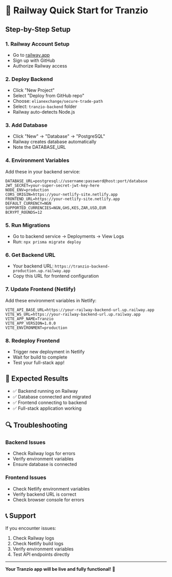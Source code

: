 # 🚀 Railway Quick Start for Tranzio

## Step-by-Step Setup

### 1. Railway Account Setup
- Go to [railway.app](https://railway.app)
- Sign up with GitHub
- Authorize Railway access

### 2. Deploy Backend
- Click "New Project"
- Select "Deploy from GitHub repo"
- Choose: `elianexchange/secure-trade-path`
- Select: `tranzio-backend` folder
- Railway auto-detects Node.js

### 3. Add Database
- Click "New" → "Database" → "PostgreSQL"
- Railway creates database automatically
- Note the DATABASE_URL

### 4. Environment Variables
Add these in your backend service:

```
DATABASE_URL=postgresql://username:password@host:port/database
JWT_SECRET=your-super-secret-jwt-key-here
NODE_ENV=production
CORS_ORIGIN=https://your-netlify-site.netlify.app
FRONTEND_URL=https://your-netlify-site.netlify.app
DEFAULT_CURRENCY=NGN
SUPPORTED_CURRENCIES=NGN,GHS,KES,ZAR,USD,EUR
BCRYPT_ROUNDS=12
```

### 5. Run Migrations
- Go to backend service → Deployments → View Logs
- Run: `npx prisma migrate deploy`

### 6. Get Backend URL
- Your backend URL: `https://tranzio-backend-production.up.railway.app`
- Copy this URL for frontend configuration

### 7. Update Frontend (Netlify)
Add these environment variables in Netlify:

```
VITE_API_BASE_URL=https://your-railway-backend-url.up.railway.app
VITE_WS_URL=https://your-railway-backend-url.up.railway.app
VITE_APP_NAME=Tranzio
VITE_APP_VERSION=1.0.0
VITE_ENVIRONMENT=production
```

### 8. Redeploy Frontend
- Trigger new deployment in Netlify
- Wait for build to complete
- Test your full-stack app!

## 🎯 Expected Results

- ✅ Backend running on Railway
- ✅ Database connected and migrated
- ✅ Frontend connecting to backend
- ✅ Full-stack application working

## 🔍 Troubleshooting

### Backend Issues
- Check Railway logs for errors
- Verify environment variables
- Ensure database is connected

### Frontend Issues
- Check Netlify environment variables
- Verify backend URL is correct
- Check browser console for errors

## 📞 Support

If you encounter issues:
1. Check Railway logs
2. Check Netlify build logs
3. Verify environment variables
4. Test API endpoints directly

---

**Your Tranzio app will be live and fully functional!** 🎉
